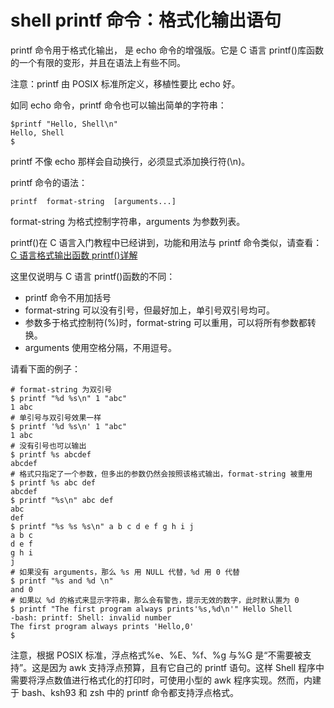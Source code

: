 # shell printf 命令：格式化输出语句

printf 命令用于格式化输出， 是 echo 命令的增强版。它是 C 语言 printf()库函数的一个有限的变形，并且在语法上有些不同。

注意：printf 由 POSIX 标准所定义，移植性要比 echo 好。

如同 echo 命令，printf 命令也可以输出简单的字符串：

```
$printf "Hello, Shell\n"
Hello, Shell
$
```

printf 不像 echo 那样会自动换行，必须显式添加换行符(\n)。

printf 命令的语法：

```
printf  format-string  [arguments...]
```

format-string 为格式控制字符串，arguments 为参数列表。

printf()在 C 语言入门教程中已经讲到，功能和用法与 printf 命令类似，请查看：[C 语言格式输出函数 printf()详解](http://c.biancheng.net/cpp/html/33.html)

这里仅说明与 C 语言 printf()函数的不同：

*   printf 命令不用加括号
*   format-string 可以没有引号，但最好加上，单引号双引号均可。
*   参数多于格式控制符(%)时，format-string 可以重用，可以将所有参数都转换。
*   arguments 使用空格分隔，不用逗号。

请看下面的例子：

```
# format-string 为双引号
$ printf "%d %s\n" 1 "abc"
1 abc
# 单引号与双引号效果一样 
$ printf '%d %s\n' 1 "abc" 
1 abc
# 没有引号也可以输出
$ printf %s abcdef
abcdef
# 格式只指定了一个参数，但多出的参数仍然会按照该格式输出，format-string 被重用
$ printf %s abc def
abcdef
$ printf "%s\n" abc def
abc
def
$ printf "%s %s %s\n" a b c d e f g h i j
a b c
d e f
g h i
j
# 如果没有 arguments，那么 %s 用 NULL 代替，%d 用 0 代替
$ printf "%s and %d \n" 
and 0
# 如果以 %d 的格式来显示字符串，那么会有警告，提示无效的数字，此时默认置为 0
$ printf "The first program always prints'%s,%d\n'" Hello Shell
-bash: printf: Shell: invalid number
The first program always prints 'Hello,0'
$
```

注意，根据 POSIX 标准，浮点格式%e、%E、%f、%g 与%G 是“不需要被支持”。这是因为 awk 支持浮点预算，且有它自己的 printf 语句。这样 Shell 程序中需要将浮点数值进行格式化的打印时，可使用小型的 awk 程序实现。然而，内建于 bash、ksh93 和 zsh 中的 printf 命令都支持浮点格式。